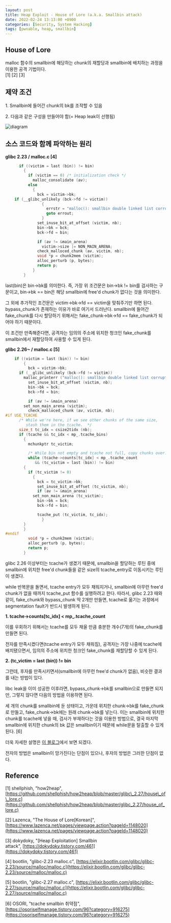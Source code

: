 ```yaml
---
layout: post
title: Heap Exploit - House of Lore (a.k.a. Smallbin attack)
date: 2022-02-24 13:13:00 +0900
categories: [Security, System Hacking]
tags: [pwnable, heap, smallbin]
---
```


## **House of Lore**

malloc 함수의 smallbin에 해당하는 chunk의 재할당과 smallbin에 배치하는 과정을 이용한 공격 기법이다.  
\[1\] \[2\] \[3\]

## **제약 조건**

1\. Smallbin에 들어간 chunk의 bk를 조작할 수 있음

2\. 다음과 같은 구성을 만들어야 함(= Heap leak이 선행됨)

![diagram](0224-house-of-lore/01-scheme.png)

## **소스 코드와 함께 파악하는 원리**

**glibc 2.23 / malloc.c \[4\]**

```c
      if ((victim = last (bin)) != bin)
        {
          if (victim == 0) /* initialization check */
            malloc_consolidate (av);
          else
            {
              bck = victim->bk;
	if (__glibc_unlikely (bck->fd != victim))
                {
                  errstr = "malloc(): smallbin double linked list corrupted";
                  goto errout;
                }
              set_inuse_bit_at_offset (victim, nb);
              bin->bk = bck;
              bck->fd = bin;

              if (av != &main_arena)
                victim->size |= NON_MAIN_ARENA;
              check_malloced_chunk (av, victim, nb);
              void *p = chunk2mem (victim);
              alloc_perturb (p, bytes);
              return p;
            }
        }
```

last(bin)은 bin->bk를 의미한다. 즉, 가장 위 조건문은 bin->bk != bin를 검사하는 구문이고, bin->bk == bin은 해당 smallbin에 free'd chunk가 없다는 것을 의미한다.

그 외에 추가적인 조건문은 victim->bk->fd == victim을 맞춰주기만 하면 된다. bypass\_chunk가 존재하는 이유가 바로 여기서 드러난다. smallbin에 들어간 fake\_chunk를 다시 할당하기 위해서는 fake\_chunk->bk->fd == fake\_chunk가 되어야 하기 때문이다.

이 조건만 만족해준다면, 공격자는 임의의 주소에 위치한 청크인 fake\_chunk를 smallbin에서 재할당하여 사용할 수 있게 된다.

**glibc 2.26~ / malloc.c \[5\]**

```c
	if ((victim = last (bin)) != bin)
        {
          bck = victim->bk;
	  if (__glibc_unlikely (bck->fd != victim))
	    malloc_printerr ("malloc(): smallbin double linked list corrupted");
          set_inuse_bit_at_offset (victim, nb);
          bin->bk = bck;
          bck->fd = bin;

          if (av != &main_arena)
	    set_non_main_arena (victim);
          check_malloced_chunk (av, victim, nb);
#if USE_TCACHE
	  /* While we're here, if we see other chunks of the same size,
	     stash them in the tcache.  */
	  size_t tc_idx = csize2tidx (nb);
	  if (tcache && tc_idx < mp_.tcache_bins)
	    {
	      mchunkptr tc_victim;

	      /* While bin not empty and tcache not full, copy chunks over.  */
	      while (tcache->counts[tc_idx] < mp_.tcache_count
		     && (tc_victim = last (bin)) != bin)
		{
		  if (tc_victim != 0)
		    {
		      bck = tc_victim->bk;
		      set_inuse_bit_at_offset (tc_victim, nb);
		      if (av != &main_arena)
			set_non_main_arena (tc_victim);
		      bin->bk = bck;
		      bck->fd = bin;

		      tcache_put (tc_victim, tc_idx);
	            }
		}
	    }
#endif
          void *p = chunk2mem (victim);
          alloc_perturb (p, bytes);
          return p;
        }
```

glibc 2.26 이상부터는 tcache가 생겼기 때문에, smallbin을 할당하는 루틴 중에 smallbin에 위치한 free'd chunk들을 같은 size의 tcache\_entry로 이동시키는 루틴이 생겼다.

while 반복문을 돌면서, tcache entry가 모두 채워지거나, smallbin에 아무런 free'd chunk가 없을 때까지 tcache\_put 함수를 실행하려고 한다. 따라서, glibc 2.23 때와 같이, fake\_chunk와 bypass\_chunk 딱 2개만 만들면, tcache로 옮기는 과정에서 segmentation fault가 반드시 발생하게 된다.

**1\. tcache->counts\[tc\_idx\] < mp\_.tcache\_count**

이를 우회하기 위해서는 tcache를 모두 채울 만큼 충분한 개수(7개)의 fake\_chunk를 만들면 된다.

전자를 만족시켰다면(tcache entry가 모두 채워짐), 공격자는 가장 나중에 tcache에 배치됐으면서, 임의의 주소에 위치한 청크인 fake\_chunk를 재할당할 수 있게 된다.

**2\. (tc\_victim = last (bin)) != bin**

그런데, 후자를 만족시키면서(smallbin에 아무런 free'd chunk가 없음), 비슷한 결과를 내는 방법이 있다.

libc leak을 이미 성공한 이후라면, bypass\_chunk->bk를 smallbin으로 만들면 되지만, 그렇지 않다면 다음의 방법을 이용하면 된다.

세 개의 chunk를 smallbin에 둔 상태이고, 가운데 위치한 chunk->bk를 fake\_chunk로 만들고, fake\_chunk->bk에는 원래 chunk->bk를 넣는다. 이는 smallbin에 위치한 chunk를 tcache에 넣을 때, 검사가 부재하다는 것을 이용한 방법으로, 결국 마지막 smallbin에 위치한 chunk의 bk 값은 smallbin이기 때문에 while문을 탈출할 수 있게 된다. \[6\]

더욱 자세한 설명은 [이 블로그](https://osoriselfmanage.tistory.com/96)에서 보면 되겠다.

전자의 방법은 smallbin이 망가진다는 단점이 있으나, 후자의 방법은 그러한 단점이 없다.

## **Reference**

\[1\] shellphish, "how2heap", [https://github.com/shellphish/how2heap/blob/master/glibc\_2.27/house\_of\_lore.c](https://github.com/shellphish/how2heap/blob/master/glibc_2.27/house_of_lore.c)

\[2\] Lazenca, "The House of Lore\[Korean\]", [https://www.lazenca.net/pages/viewpage.action?pageId=1148020](https://www.lazenca.net/pages/viewpage.action?pageId=1148020)

\[3\] dokydoky, "\[Heap Exploitation\] Smallbin attack", [https://dokydoky.tistory.com/461](https://dokydoky.tistory.com/461)

\[4\] bootlin, "glibc-2.23 malloc.c", [https://elixir.bootlin.com/glibc/glibc-2.23/source/malloc/malloc.c](https://elixir.bootlin.com/glibc/glibc-2.23/source/malloc/malloc.c)

\[5\] bootlin, "glibc-2.27 malloc.c", [https://elixir.bootlin.com/glibc/glibc-2.27/source/malloc/malloc.c](https://elixir.bootlin.com/glibc/glibc-2.27/source/malloc/malloc.c)

\[6\] OSORI, "tcache smallbin 취약점", [https://osoriselfmanage.tistory.com/96?category=916275](https://osoriselfmanage.tistory.com/96?category=916275)